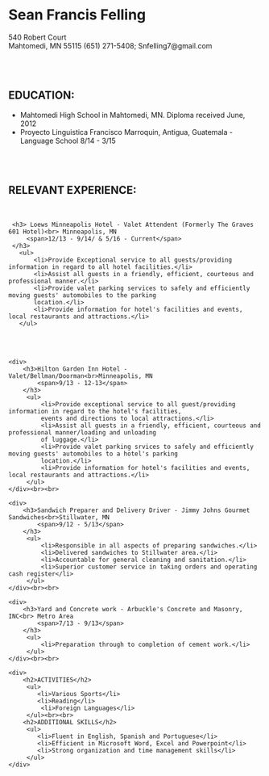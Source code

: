 
<html lang="en">
<head>
    <meta charset="UTF-8">
    <title></title>
    <link href="resume.css" type="text/css" rel="stylesheet">
    <link rel="stylesheet" href="style.css">
</head>
<body>
        <h1>Sean Francis Felling</h1>
     <p>540 Robert Court<br>Mahtomedi, MN 55115
        <span>(651) 271-5408; Snfelling7@gmail.com</span>
    </p><br><br>

   <div>
        <h2>EDUCATION:</h2>
     <ul>
         <li>Mahtomedi High School in Mahtomedi, MN.  Diploma received June, 2012</li>
         <li>Proyecto Linguistica Francisco Marroquin, Antigua, Guatemala - Language School 8/14 - 3/15</li>
     </ul>
   </div><br><br>

   <div>
       <h2>RELEVANT EXPERIENCE:</h2><br>

     <h3> Loews Minneapolis Hotel - Valet Attendent (Formerly The Graves 601 Hotel)<br> Minneapolis, MN
         <span>12/13 - 9/14/ & 5/16 - Current</span>
     </h3>
       <ul>
           <li>Provide Exceptional service to all guests/providing information in regard to all hotel facilities.</li>
           <li>Assist all guests in a friendly, efficient, courteous and professional manner.</li>
           <li>Provide valet parking services to safely and efficiently moving guests' automobiles to the parking
           location.</li>
           <li>Provide information for hotel's facilities and events, local restaurants and attractions.</li>
       </ul>
   </div><br><br>

    <div>
        <h3>Hilton Garden Inn Hotel - Valet/Bellman/Doorman<br>Minneapolis, MN
            <span>9/13 - 12-13</span>
        </h3>
         <ul>
             <li>Provide exceptional service to all guest/providing information in regard to the hotel's facilities,
             events and directions to local attractions.</li>
             <li>Assist all guests in a friendly, efficient, courteous and professional manner/loading and unloading
             of luggage.</li>
             <li>Provide valet parking srvices to safely and efficiently moving guests' automobiles to a hotel's parking
             location.</li>
             <li>Provide information for hotel's facilities and events, local restaurants and attractions.</li>
         </ul>
    </div><br><br>

    <div>
        <h3>Sandwich Preparer and Delivery Driver - Jimmy Johns Gourmet Sandwiches<br>Stillwater, MN
            <span>9/12 - 5/13</span>
        </h3>
         <ul>
             <li>Responsible in all aspects of preparing sandwiches.</li>
             <li>Delivered sandwiches to Stillwater area.</li>
             <li>Accountable for general cleaning and sanitation.</li>
             <li>Superior customer service in taking orders and operating cash register</li>
         </ul>
    </div><br><br>

    <div>
        <h3>Yard and Concrete work - Arbuckle's Concrete and Masonry, INC<br> Metro Area
            <span>7/13 - 9/13</span>
        </h3>
         <ul>
             <li>Preparation through to completion of cement work.</li>
         </ul>
    </div><br><br>

    <div>
        <h2>ACTIVITIES</h2>
         <ul>
            <li>Various Sports</li>
            <li>Reading</li>
             <li>Foreign Languages</li>
         </ul><br><br>
        <h2>ADDITIONAL SKILLS</h2>
         <ul>
            <li>Fluent in English, Spanish and Portuguese</li>
            <li>Efficient in Microsoft Word, Excel and Powerpoint</li>
            <li>Strong organization and time management skills</li>
         </ul>
    </div>



</body>
</html>
